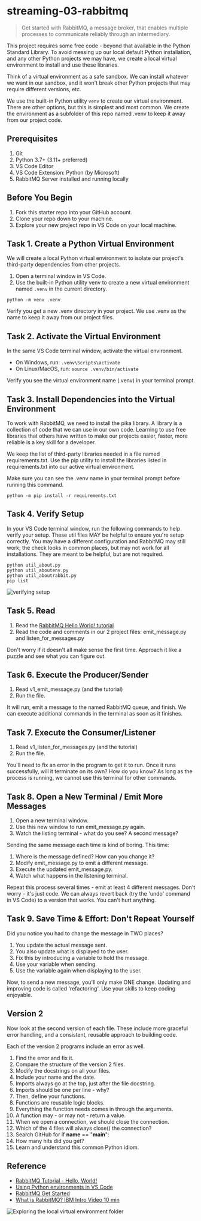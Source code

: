 # streaming-03-rabbitmq

> Get started with RabbitMQ, a message broker, that enables multiple processes to communicate reliably through an intermediary.

This project requires some free code - beyond that available in the Python Standard Library. To avoid messing up our local default Python installation, and any other Python projects we may have, we  create a local virtual environment to install and use these libraries.

Think of a virtual environment as a safe sandbox. 
We can install whatever we want in our sandbox, and it won't break other Python projects that may require different versions, etc. 

We use the built-in Python utility `venv` to create our virtual environment. 
There are other options, but this is simplest and most common. 
We create the environment as a subfolder of this repo named .venv to keep it away from our project code. 


## Prerequisites

1. Git
1. Python 3.7+ (3.11+ preferred)
1. VS Code Editor
1. VS Code Extension: Python (by Microsoft)
1. RabbitMQ Server installed and running locally

## Before You Begin

1. Fork this starter repo into your GitHub account.
1. Clone your repo down to your machine.
1. Explore your new project repo in VS Code on your local machine.

## Task 1. Create a Python Virtual Environment

We will create a local Python virtual environment to isolate our project's third-party dependencies from other projects.

1. Open a terminal window in VS Code.
1. Use the built-in Python utility venv to create a new virtual environment named `.venv` in the current directory.

```shell
python -m venv .venv
```

Verify you get a new .venv directory in your project. 
We use .venv as the name to keep it away from our project files. 

## Task 2. Activate the Virtual Environment

In the same VS Code terminal window, activate the virtual environment.

- On Windows, run: `.venv\Scripts\activate`
- On Linux/MacOS, run: `source .venv/bin/activate`

Verify you see the virtual environment name (.venv) in your terminal prompt.

## Task 3. Install Dependencies into the Virtual Environment

To work with RabbitMQ, we need to install the pika library.
A library is a collection of code that we can use in our own code.
Learning to use free libraries that others have written to make our projects easier, faster, more reliable is a key skill for a developer.

We keep the list of third-party libraries needed in a file named requirements.txt.
Use the pip utility to install the libraries listed in requirements.txt into our active virtual environment. 

Make sure you can see the .venv name in your terminal prompt before running this command.

`python -m pip install -r requirements.txt`

## Task 4. Verify Setup

In your VS Code terminal window, run the following commands to help verify your setup.
These util files MAY be helpful to ensure you're setup correctly. 
You may have a different configuration and RabbitMQ may still work; the check looks in common places, but may not work for all installations. 
They are meant to be helpful, but are not required.

```shell
python util_about.py
python util_aboutenv.py
python util_aboutrabbit.py
pip list
```

![verifying setup](./images/verify-setup.png)


## Task 5. Read

1. Read the [RabbitMQ Hello World! tutorial](https://www.rabbitmq.com/tutorials/tutorial-one-python.html)
1. Read the code and comments in our 2 project files: emit_message.py and listen_for_messages.py

Don't worry if it doesn't all make sense the first time. 
Approach it like a puzzle and see what you can figure out. 

## Task 6. Execute the Producer/Sender

1. Read v1_emit_message.py (and the tutorial)
1. Run the file. 

It will run, emit a message to the named RabbitMQ queue, and finish.
We can execute additional commands in the terminal as soon as it finishes. 

## Task 7. Execute the Consumer/Listener

1. Read v1_listen_for_messages.py (and the tutorial)
1. Run the file.

You'll need to fix an error in the program to get it to run.
Once it runs successfully, will it terminate on its own? How do you know? 
As long as the process is running, we cannot use this terminal for other commands. 

## Task 8. Open a New Terminal / Emit More Messages

1. Open a new terminal window.
1. Use this new window to run emit_message.py again.
1. Watch the listing terminal - what do you see?  A second message?

Sending the same message each time is kind of boring. This time:

1. Where is the message defined? How can you change it?
1. Modify emit_message.py to emit a different message. 
1. Execute the updated emit_message.py. 
1. Watch what happens in the listening terminal.

Repeat this process several times - emit at least 4 different messages.
Don't worry - it's just code. We can always revert back (try the 'undo' command in VS Code) to a version that works. You can't hurt anything.

## Task 9. Save Time & Effort: Don't Repeat Yourself

Did you notice you had to change the message in TWO places?

1. You update the actual message sent. 
1. You also update what is displayed to the user. 
1. Fix this by introducing a variable to hold the message. 
1. Use your variable when sending. 
1. Use the variable again when displaying to the user. 

Now, to send a new message, you'll only make ONE change.
Updating and improving code is called 'refactoring'. 
Use your skills to keep coding enjoyable. 

## Version 2

Now look at the second version of each file.
These include more graceful error handling,
and a consistent, reusable approach to building code.

Each of the version 2 programs include an error as well. 

1. Find the error and fix it. 
1. Compare the structure of the version 2 files. 
1. Modify the docstrings on all your files.
1. Include your name and the date.
1. Imports always go at the top, just after the file docstring.
1. Imports should be one per line - why?
1. Then, define your functions.
1. Functions are reusable logic blocks.
1. Everything the function needs comes in through the arguments.
1. A function may - or may not - return a value. 
1. When we open a connection, we should close the connection. 
1. Which of the 4 files will always close() the connection?
1. Search GitHub for if __name__ == "__main__":
1. How many hits did you get? 
1. Learn and understand this common Python idiom.

## Reference

- [RabbitMQ Tutorial - Hello, World!](https://www.rabbitmq.com/tutorials/tutorial-one-python.html)
- [Using Python environments in VS Code](https://code.visualstudio.com/docs/python/environments)
- [RabbitMQ Get Started](https://www.rabbitmq.com/#getstarted)
- [What is RabbitMQ? IBM Intro Video 10 min](https://www.youtube.com/watch?v=7rkeORD4jSw)

![Exploring the local virtual environment folder](./images/exploring_dot_venv.PNG)
